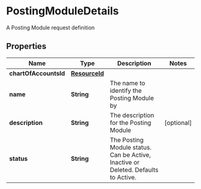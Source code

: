 

# PostingModuleDetails

A Posting Module request definition

## Properties

Name | Type | Description | Notes
------------ | ------------- | ------------- | -------------
**chartOfAccountsId** | [**ResourceId**](ResourceId.md) |  | 
**name** | **String** | The name to identify the Posting Module by | 
**description** | **String** | The description for the Posting Module |  [optional]
**status** | **String** | The Posting Module status. Can be Active, Inactive or Deleted. Defaults to Active. | 



